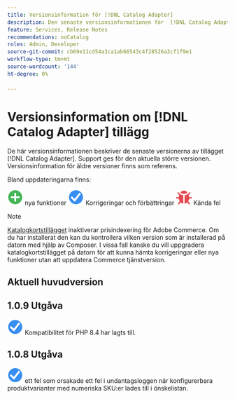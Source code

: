 ```yaml
---
title: Versionsinformation för [!DNL Catalog Adapter]
description: Den senaste versionsinformationen för  [!DNL Catalog Adapter]  för Adobe Commerce.
feature: Services, Release Notes
recommendations: noCatalog
roles: Admin, Developer
source-git-commit: cb69e11cd54a3ca1ab66543c4f28526a3cf1f9e1
workflow-type: tm+mt
source-wordcount: '144'
ht-degree: 0%

---
```


# Versionsinformation om [!DNL Catalog Adapter] tillägg

De här versionsinformationen beskriver de senaste versionerna av tillägget [!DNL Catalog Adapter]. Support ges för den aktuella större versionen. Versionsinformation för äldre versioner finns som referens.

Bland uppdateringarna finns:

![Nya](../assets/new.svg) nya funktioner
![Korrigera &#x200B;](../assets/fix.svg) Korrigeringar och förbättringar
![Fel](../assets/bug.svg) Kända fel


>[!NOTE]
>
>[Katalogkortstillägget](catalog-adapter.md) inaktiverar prisindexering för Adobe Commerce. Om du har installerat den kan du kontrollera vilken version som är installerad på datorn med hjälp av Composer. I vissa fall kanske du vill uppgradera katalogkortstillägget på datorn för att kunna hämta korrigeringar eller nya funktioner utan att uppdatera Commerce tjänstversion.

## Aktuell huvudversion

## 1.0.9 Utgåva

![Korrigera](../assets/fix.svg) Kompatibilitet för PHP 8.4 har lagts till. <!--MDEE-941-->

## 1.0.8 Utgåva

![Åtgärdade](../assets/fix.svg) ett fel som orsakade ett fel i undantagsloggen när konfigurerbara produktvarianter med numeriska SKU:er lades till i önskelistan. <!--MDEE-876-->
